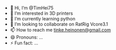 - 👋 Hi, I’m @TimHei75
- 👀 I’m interested in 3D printers
- 🌱 I’m currently learning python
- 💞️ I’m looking to collaborate on RatRig Vcore3.1
- 📫 How to reach me tinke.heinonen@gmail.com
- 😄 Pronouns: ...
- ⚡ Fun fact: ...

<!---
TimHei75/TimHei75 is a ✨ special ✨ repository because its `README.md` (this file) appears on your GitHub profile.
You can click the Preview link to take a look at your changes.
--->
